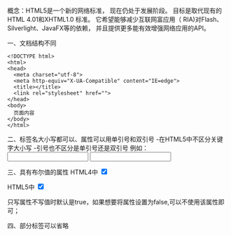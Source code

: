 ##
概念：HTML5是一个新的网络标准， 现在仍处于发展阶段。 目标是取代现有的HTML 4.01和XHTML1.0 标准。 它希望能够减少互联网富应用（ RIA)对Flash、Silverlight、JavaFX等的依赖， 并且提供更多能有效增强网络应用的API。

一、文档结构不同

```
<!DOCTYPE html>
<html>
<head>
  <meta charset="utf-8">
  <meta http-equiv="X-UA-Compatible" content="IE=edge">
  <title></title>
  <link rel="stylesheet" href="">
</head>
<body>
  页面内容
</body>
</html>
```

二、标签名大小写都可以、属性可以用单引号和双引号
-在HTML5中不区分关键字大小写
-引号也不区分是单引号还是双引号
例如：
    <Input type="text">
    <input type='text'>

三、具有布尔值的属性
HTML4中
    <input type="checkbox" checked="checked">

HTML5中
    <input type="checkbox" checked>

只写属性不写值时默认是true，如果想要将属性设置为false,可以不使用该属性即可；

四、部分标签可以省略



